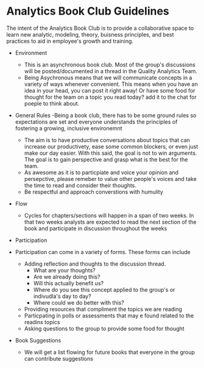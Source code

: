 # Analytics Book Club Guidelines

The intent of the Analytics Book Club is to provide a collaborative space to learn new analytic, modeling, theory, buisness principles, and best practices to aid in employee's growth and training.

- Environment
  - This is an asynchronous book club. Most of the group's discussions will be posted/documented in a thread in the Quality Analytics Team.
  - Being Asychronous means that we will communicate concepts in a variety of ways whenever convenient. This means when you have an idea in your head, you can post it right away! Or have some food for thought for the team on a topic you read today? add it to the chat for poeple to think about.

- General Rules
  -Being a book club, there has to be some ground rules so expectations are set and everyone understands the principles of fostering a growing, inclusive environemnt
    - The aim is to have productive conversations about topics that can increase our productivety, ease some common blockers, or even just make our day easier. With this said, the goal is not to win arguments. The goal is to gain perspective and grasp what is the best for the team.
    - As awesome as it is to particpiate and voice your opinion and persepctive, please remeber to value other people's voices and take the time to read and consider their thoughts.
    - Be respectful and approach converstions with humulity
    
- Flow
  - Cycles for chapters/sections will happen in a span of two weeks. In that two weeks analysts are expected to read the next section of the book and participate in discussion throughout the weeks
  
 - Participation
  - Participation can come in a variety of forms. These forms can include
    - Adding reflection and thoughts to the discussion thread. 
      - What are your thoughts? 
      - Are we already doing this? 
      - Will this actually benefit us?
      - Where do you see this concept applied to the group's or indivudla's day to day?
      - Where could we do better with this?
    - Providing resources that compliment the topics we are reading
    - Particpating in polls or assessments that may e found related to the readins topics
    - Asking questions to the group to provide some food for thought
  
  - Book Suggestions
    - We will get a list flowing for future books that everyone in the group can contribute suggestions
